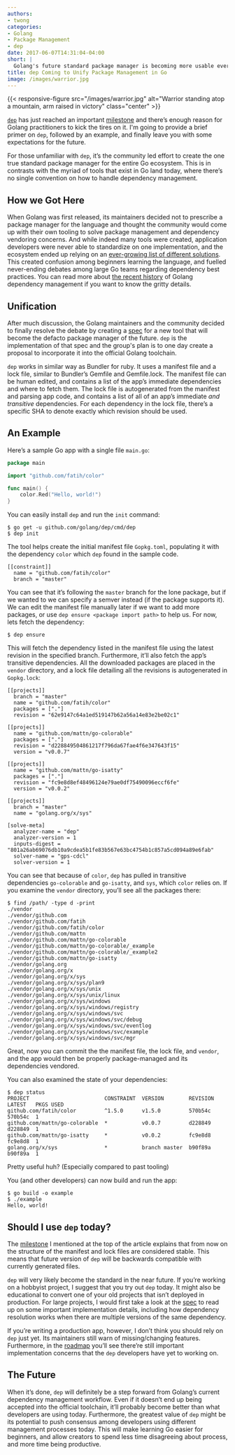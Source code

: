 ```yaml
---
authors:
- twong
categories:
- Golang
- Package Management
- dep
date: 2017-06-07T14:31:04-04:00
short: |
  Golang's future standard package manager is becoming more usable everyday. Here's why it's necessary and how you can try it out today.
title: dep Coming to Unify Package Management in Go
image: /images/warrior.jpg
---
```


{{< responsive-figure src="/images/warrior.jpg" alt="Warrior standing atop a mountain, arm raised in victory" class="center" >}}

[`dep`](https://github.com/golang/dep) has just reached an important [milestone](https://github.com/golang/dep/issues/276) and there’s enough reason for Golang practitioners to kick the tires on it. I'm going to provide a brief primer on `dep`, followed by an example, and finally leave you with some expectations for the future.

For those unfamiliar with `dep`, it’s the community led effort to create the one true standard package manager for the entire Go ecosystem. This is in contrasts with the myriad of tools that exist in Go land today, where there’s no single convention on how to handle dependency management.

## How we Got Here
When Golang was first released, its maintainers decided not to prescribe a package manager for the language and thought the community would come up with their own tooling to solve package management and dependency vendoring concerns. And while indeed many tools were created, application developers were never able to standardize on one implementation, and the ecosystem ended up relying on an [ever-growing list of different solutions](https://github.com/golang/go/wiki/PackageManagementTools). This created confusion among beginners learning the language, and fuelled never-ending debates among large Go teams regarding dependency best practices. You can read more about [the recent history](https://blog.gopheracademy.com/advent-2016/saga-go-dependency-management/) of Golang dependency management if you want to know the gritty details.

## Unification
After much discussion, the Golang maintainers and the community decided to finally resolve the debate by creating a [spec](https://docs.google.com/document/d/1qnmjwfMmvSCDaY4jxPmLAccaaUI5FfySNE90gB0pTKQ/edit?disco=AAAAA27AQws) for a new tool that will become the defacto package manager of the future. `dep` is the implementation of that spec and the group's plan is to one day create a proposal to incorporate it into the official Golang toolchain.

`dep` works in similar way as Bundler for ruby. It uses a manifest file and a lock file, similar to Bundler’s Gemfile and Gemfile.lock. The manifest file can be human edited, and contains a list of the app’s immediate dependencies and where to fetch them. The lock file is autogenerated from the manifest and parsing app code, and contains a list of all of an app’s immediate *and transitive* dependencies. For each dependency in the lock file, there’s a specific SHA to denote exactly which revision should be used.

## An Example
Here’s a sample Go app with a single file `main.go`:

```Go
package main

import "github.com/fatih/color"

func main() {
    color.Red("Hello, world!")
}
```

You can easily install `dep` and run the `init` command:

```
$ go get -u github.com/golang/dep/cmd/dep
$ dep init
```

The tool helps create the initial manifest file `Gopkg.toml`, populating it with the dependency `color` which `dep` found in the sample code.

```
[[constraint]]
  name = "github.com/fatih/color"
  branch = "master"
```

You can see that it’s following the `master` branch for the lone package, but if we wanted to we can specify a semver instead (if the package supports it). We can edit the manifest file manually later if we want to add more packages, or use `dep ensure <package import path>` to help us. For now, lets fetch the dependency:

```
$ dep ensure
```

This will fetch the dependency listed in the manifest file using the latest revision in the specified branch. Furthermore, it’ll also fetch the app’s transitive dependencies. All the downloaded packages are placed in the `vendor` directory, and a lock file detailing all the revisions is autogenerated in `Gopkg.lock`:

```
[[projects]]
  branch = "master"
  name = "github.com/fatih/color"
  packages = ["."]
  revision = "62e9147c64a1ed519147b62a56a14e83e2be02c1"

[[projects]]
  name = "github.com/mattn/go-colorable"
  packages = ["."]
  revision = "d228849504861217f796da67fae4f6e347643f15"
  version = "v0.0.7"

[[projects]]
  name = "github.com/mattn/go-isatty"
  packages = ["."]
  revision = "fc9e8d8ef48496124e79ae0df75490096eccf6fe"
  version = "v0.0.2"

[[projects]]
  branch = "master"
  name = "golang.org/x/sys"

[solve-meta]
  analyzer-name = "dep"
  analyzer-version = 1
  inputs-digest = "801a26ab69076db10a9cdea5b1fe83b567e63bc4754b1c857a5cd094a89e6fab"
  solver-name = "gps-cdcl"
  solver-version = 1
```

You can see that because of `color`, `dep` has pulled in transitive dependencies `go-colorable` and `go-isatty`, and `sys`, which `color` relies on. If you examine the `vendor` directory, you’ll see all the packages there:

```
$ find /path/ -type d -print
./vendor
./vendor/github.com
./vendor/github.com/fatih
./vendor/github.com/fatih/color
./vendor/github.com/mattn
./vendor/github.com/mattn/go-colorable
./vendor/github.com/mattn/go-colorable/_example
./vendor/github.com/mattn/go-colorable/_example2
./vendor/github.com/mattn/go-isatty
./vendor/golang.org
./vendor/golang.org/x
./vendor/golang.org/x/sys
./vendor/golang.org/x/sys/plan9
./vendor/golang.org/x/sys/unix
./vendor/golang.org/x/sys/unix/linux
./vendor/golang.org/x/sys/windows
./vendor/golang.org/x/sys/windows/registry
./vendor/golang.org/x/sys/windows/svc
./vendor/golang.org/x/sys/windows/svc/debug
./vendor/golang.org/x/sys/windows/svc/eventlog
./vendor/golang.org/x/sys/windows/svc/example
./vendor/golang.org/x/sys/windows/svc/mgr
```

Great, now you can commit the the manifest file, the lock file, and `vendor`, and the app would then be properly package-managed and its dependencies vendored.

You can also examined the state of your dependencies:

```
$ dep status
PROJECT                        CONSTRAINT  VERSION        REVISION  LATEST   PKGS USED
github.com/fatih/color         ^1.5.0      v1.5.0         570b54c   570b54c  1
github.com/mattn/go-colorable  *           v0.0.7         d228849   d228849  1
github.com/mattn/go-isatty     *           v0.0.2         fc9e8d8   fc9e8d8  1
golang.org/x/sys               *           branch master  b90f89a   b90f89a  1
```

Pretty useful huh? (Especially compared to past tooling)

You (and other developers) can now build and run the app:

```
$ go build -o example
$ ./example
Hello, world!
```


## Should I use `dep` today?
The [milestone](https://github.com/golang/dep/issues/276) I mentioned at the top of the article explains that from now on the structure of the manifest and lock files are considered stable. This means that future version of `dep` will be backwards compatible with currently generated files.

`dep` will very likely become the standard in the near future. If you’re working on a hobbyist project, I suggest that you try out `dep` today. It might also be educational to convert one of your old projects that isn’t deployed in production. For large projects, I would first take a look at the [spec](https://docs.google.com/document/d/1qnmjwfMmvSCDaY4jxPmLAccaaUI5FfySNE90gB0pTKQ/edit?usp=sharing) to read up on some important implementation details, including how dependency resolution works when there are multiple versions of the same dependency.

If you’re writing a production app, however, I don’t think you should rely on `dep` just yet. Its maintainers still warn of missing/changing features. Furthermore, in the [roadmap](https://github.com/golang/dep/wiki/Roadmap) you’ll see there’re still important implementation concerns that the `dep` developers have yet to working on.

## The Future
When it’s done, `dep` will definitely be a step forward from Golang’s current dependency management workflow. Even if it doesn’t end up being accepted into the official toolchain, it’ll probably become better than what developers are using today. Furthermore, the greatest value of `dep` might be its potential to push consensus among developers using different management processes today. This will make learning Go easier for beginners, and allow creators to spend less time disagreeing about process, and more time being productive.


